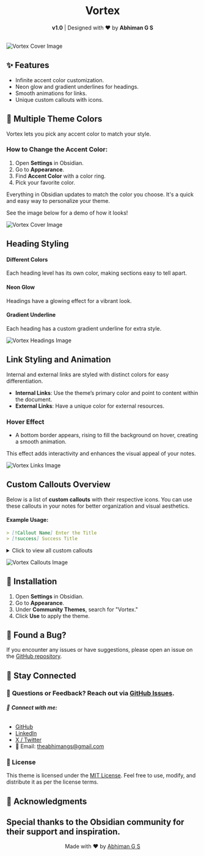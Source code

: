 <h1 align="center">Vortex</h1>
<div align="center">
<strong>v1.0</strong> | Designed with ❤️ by <strong>Abhiman G S</strong>
</div>
<br>

![Vortex Cover Image](assets/cover-hd.png)

## ✨ Features
- Infinite accent color customization.
- Neon glow and gradient underlines for headings.
- Smooth animations for links.
- Unique custom callouts with icons.
<!-- 
╔═══════════════════════════╗
║         COLOURS           ║
╚═══════════════════════════╝
-->
## 🎨 Multiple Theme Colors

Vortex lets you pick any accent color to match your style.  

### How to Change the Accent Color:
1. Open **Settings** in Obsidian.
2. Go to **Appearance**.
3. Find **Accent Color** with a color ring.
4. Pick your favorite color.

Everything in Obsidian updates to match the color you choose. It's a quick and easy way to personalize your theme.

See the image below for a demo of how it looks!

![Vortex Cover Image](assets/colors.png)

<!-- 
╔═══════════════════════════╗
║         HEADING           ║
╚═══════════════════════════╝
-->

## Heading Styling

#### Different Colors
Each heading level has its own color, making sections easy to tell apart.

#### Neon Glow
Headings have a glowing effect for a vibrant look.

#### Gradient Underline
Each heading has a custom gradient underline for extra style.

![Vortex Headings Image](assets/headings.png)

<!-- 
╔═══════════════════════════╗
║          LINKS            ║
╚═══════════════════════════╝
-->
## Link Styling and Animation

Internal and external links are styled with distinct colors for easy differentiation. 

- **Internal Links**: Use the theme’s primary color and point to content within the document.
- **External Links**: Have a unique color for external resources.

### Hover Effect
- A bottom border appears, rising to fill the background on hover, creating a smooth animation.

This effect adds interactivity and enhances the visual appeal of your notes.

![Vortex Links Image](assets/links.png)

<!-- 
╔═══════════════════════════╗
║        CALLOUTS           ║
╚═══════════════════════════╝
-->
## Custom Callouts Overview
Below is a list of **custom callouts** with their respective icons. You can use these callouts in your notes for better organization and visual aesthetics.
#### Example Usage:
```markdown
> [!Callout Name] Enter the Title
> [!success] Success Title
```

<details>
   <summary>Click to view all custom callouts</summary>
   <br>

- **`success`**: 🏆 Trophy  
- **`warning`**: 🛑 Octagon Alert  
- **`error`**: ⚠️ Triangle Alert  
- **`info`**: ℹ️ Info  
- **`quote`**: ❝ Quote  
- **`note`**: 📓 Notebook Pen  
- **`highlight`**: ✍️ Highlighter  
- **`idea`**: 💡 Lightbulb  
- **`task`**: ✅ Circle Check  
- **`reminder`**: 🔔 Bell Ring  
- **`analysis`**: 📊 Chart Pie  
- **`inspiration`**: 🌅 Sunrise  
- **`faq`**: ❓ Message Circle  
- **`code`**: 💻 Code  
- **`goal`**: 🎯 Target  
- **`celebration`**: 🎉 Party Popper  
- **`bug`**: 🐞 Bug  
- **`gift`**: 🎁 Gift  
- **`puzzle`**: 🧩 Puzzle  
- **`bookmark`**: 🔖 Bookmark  
- **`calendar`**: 📅 Calendar  
- **`team`**: 👥 Users  

</details>


![Vortex Callouts Image](assets/callouts.png)

## 🔧 Installation

1. Open **Settings** in Obsidian.
2. Go to **Appearance**.
3. Under **Community Themes**, search for "Vortex."
4. Click **Use** to apply the theme.

## 🐞 Found a Bug?
If you encounter any issues or have suggestions, please open an issue on the [GitHub repository](https://github.com/abhimangs/obsidian-vortex/issues).

## 🚀 Stay Connected

### 💬 **Questions or Feedback?** Reach out via [GitHub Issues](https://github.com/abhimangs/obsidian-vortex/issues).
###### 🔗 **Connect with me:**  
-  [GitHub](https://github.com/abhimangs)  
-  [LinkedIn](https://www.linkedin.com/in/abhimangs/)
-  [X / Twitter](https://x.com/abhimangs)  
- 📧 Email: [theabhimangs@gmail.com](mailto:theabhimangs@gmail.com)

### 📜 License

This theme is licensed under the [MIT License](LICENSE). Feel free to use, modify, and distribute it as per the license terms.

## 🙏 Acknowledgments
Special thanks to the Obsidian community for their support and inspiration.
---

<p align="center">
  Made with ❤️ by <a href="https://github.com/abhimangs">Abhiman G S</a>
</p>
